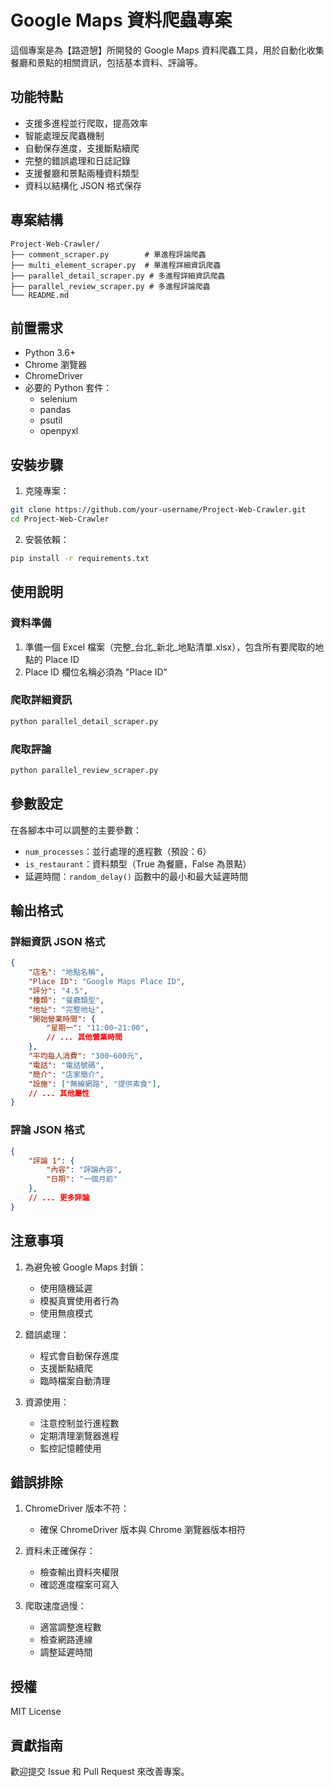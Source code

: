 # Google Maps 資料爬蟲專案

這個專案是為【路遊憩】所開發的 Google Maps 資料爬蟲工具，用於自動化收集餐廳和景點的相關資訊，包括基本資料、評論等。

## 功能特點

- 支援多進程並行爬取，提高效率
- 智能處理反爬蟲機制
- 自動保存進度，支援斷點續爬
- 完整的錯誤處理和日誌記錄
- 支援餐廳和景點兩種資料類型
- 資料以結構化 JSON 格式保存

## 專案結構

```
Project-Web-Crawler/
├── comment_scraper.py        # 單進程評論爬蟲
├── multi_element_scraper.py  # 單進程詳細資訊爬蟲
├── parallel_detail_scraper.py # 多進程詳細資訊爬蟲
├── parallel_review_scraper.py # 多進程評論爬蟲
└── README.md
```

## 前置需求

- Python 3.6+
- Chrome 瀏覽器
- ChromeDriver
- 必要的 Python 套件：
  - selenium
  - pandas
  - psutil
  - openpyxl

## 安裝步驟

1. 克隆專案：
```bash
git clone https://github.com/your-username/Project-Web-Crawler.git
cd Project-Web-Crawler
```

2. 安裝依賴：
```bash
pip install -r requirements.txt
```

## 使用說明

### 資料準備
1. 準備一個 Excel 檔案（完整_台北_新北_地點清單.xlsx），包含所有要爬取的地點的 Place ID
2. Place ID 欄位名稱必須為 "Place ID"

### 爬取詳細資訊
```python
python parallel_detail_scraper.py
```

### 爬取評論
```python
python parallel_review_scraper.py
```

## 參數設定

在各腳本中可以調整的主要參數：
- `num_processes`：並行處理的進程數（預設：6）
- `is_restaurant`：資料類型（True 為餐廳，False 為景點）
- 延遲時間：`random_delay()` 函數中的最小和最大延遲時間

## 輸出格式

### 詳細資訊 JSON 格式
```json
{
    "店名": "地點名稱",
    "Place ID": "Google Maps Place ID",
    "評分": "4.5",
    "種類": "餐廳類型",
    "地址": "完整地址",
    "開始營業時間": {
        "星期一": "11:00~21:00",
        // ... 其他營業時間
    },
    "平均每人消費": "300~600元",
    "電話": "電話號碼",
    "簡介": "店家簡介",
    "設施": ["無線網路", "提供素食"],
    // ... 其他屬性
}
```

### 評論 JSON 格式
```json
{
    "評論 1": {
        "內容": "評論內容",
        "日期": "一個月前"
    },
    // ... 更多評論
}
```

## 注意事項

1. 為避免被 Google Maps 封鎖：
   - 使用隨機延遲
   - 模擬真實使用者行為
   - 使用無痕模式
   
2. 錯誤處理：
   - 程式會自動保存進度
   - 支援斷點續爬
   - 臨時檔案自動清理

3. 資源使用：
   - 注意控制並行進程數
   - 定期清理瀏覽器進程
   - 監控記憶體使用

## 錯誤排除

1. ChromeDriver 版本不符：
   - 確保 ChromeDriver 版本與 Chrome 瀏覽器版本相符
   
2. 資料未正確保存：
   - 檢查輸出資料夾權限
   - 確認進度檔案可寫入

3. 爬取速度過慢：
   - 適當調整進程數
   - 檢查網路連線
   - 調整延遲時間

## 授權

MIT License

## 貢獻指南

歡迎提交 Issue 和 Pull Request 來改善專案。